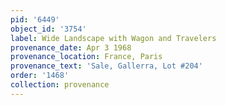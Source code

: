 ```yaml
---
pid: '6449'
object_id: '3754'
label: Wide Landscape with Wagon and Travelers
provenance_date: Apr 3 1968
provenance_location: France, Paris
provenance_text: 'Sale, Gallerra, Lot #204'
order: '1468'
collection: provenance
---
```

